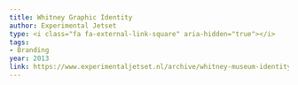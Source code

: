 ```yaml
---
title: Whitney Graphic Identity
author: Experimental Jetset
type: <i class="fa fa-external-link-square" aria-hidden="true"></i>
tags:
- Branding
year: 2013
link: https://www.experimentaljetset.nl/archive/whitney-museum-identity
---
```

